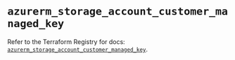 # `azurerm_storage_account_customer_managed_key`

Refer to the Terraform Registry for docs: [`azurerm_storage_account_customer_managed_key`](https://registry.terraform.io/providers/hashicorp/azurerm/4.32.0/docs/resources/storage_account_customer_managed_key).
